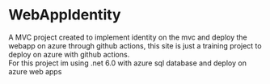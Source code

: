 # WebAppIdentity
A MVC project created to implement identity on the mvc and deploy the webapp on azure through github actions, this site is just a training project to deploy on azure with github actions.<br>
For this project im using .net 6.0 with azure sql database and deploy on azure web apps
